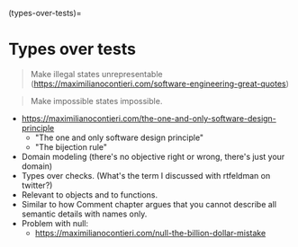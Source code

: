 (types-over-tests)=
# Types over tests

> Make illegal states unrepresentable (https://maximilianocontieri.com/software-engineering-great-quotes)

> Make impossible states impossible.

- https://maximilianocontieri.com/the-one-and-only-software-design-principle
  - "The one and only software design principle"
  - "The bijection rule"
-  Domain modeling (there's no objective right or wrong, there's just your domain)
- Types over checks. (What's the term I discussed with rtfeldman on twitter?)
- Relevant to objects and to functions.
- Similar to how Comment chapter argues that you cannot describe all semantic details with names only.
- Problem with null:
  - https://maximilianocontieri.com/null-the-billion-dollar-mistake

